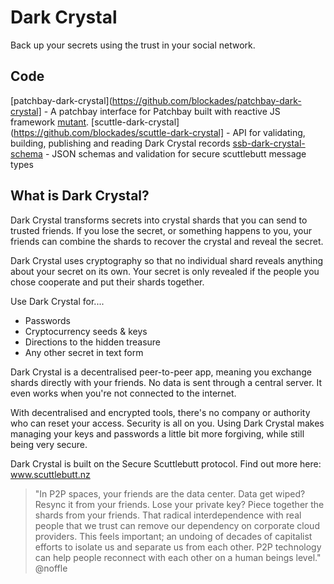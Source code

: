 # Dark Crystal
Back up your secrets using the trust in your social network.

## Code
[patchbay-dark-crystal](https://github.com/blockades/patchbay-dark-crystal] - A patchbay interface for Patchbay built with reactive JS framework [mutant](https://github.com/mmckegg/mutant).
[scuttle-dark-crystal](https://github.com/blockades/scuttle-dark-crystal] - API for validating, building, publishing and reading Dark Crystal records
[ssb-dark-crystal-schema](https://github.com/blockades/ssb-dark-crystal-schema) - JSON schemas and validation for secure scuttlebutt message types

## What is Dark Crystal?

Dark Crystal transforms secrets into crystal shards that you can send to trusted friends. If you lose the secret, or something happens to you, your friends can combine the shards to recover the crystal and reveal the secret.

Dark Crystal uses cryptography so that no individual shard reveals anything about your secret on its own. Your secret is only revealed if the people you chose cooperate and put their shards together.

Use Dark Crystal for....

* Passwords
* Cryptocurrency seeds & keys
* Directions to the hidden treasure
* Any other secret in text form

Dark Crystal is a decentralised peer-to-peer app, meaning you exchange shards directly with your friends. No data is sent through a central server. It even works when you're not connected to the internet.

With decentralised and encrypted tools, there's no company or authority who can reset your access. Security is all on you. Using Dark Crystal makes managing your keys and passwords a little bit more forgiving, while still being very secure.

Dark Crystal is built on the Secure Scuttlebutt protocol. Find out more here: www.scuttlebutt.nz

> "In P2P spaces, your friends are the data center. Data get wiped? Resync it from your friends. Lose your private key? Piece together the shards from your friends. That radical interdependence with real people that we trust can remove our dependency on corporate cloud providers. This feels important; an undoing of decades of capitalist efforts to isolate us and separate us from each other. P2P technology can help people reconnect with each other on a human beings level." @noffle
